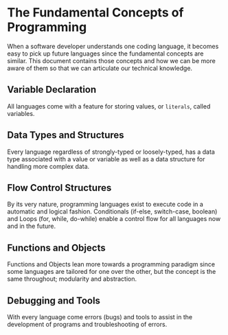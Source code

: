# The Fundamental Concepts of Programming

When a software developer understands one coding language, it becomes easy to pick up future languages since the fundamental concepts are similar. This document contains those concepts and how we can be more aware of them so that we can articulate our technical knowledge.

## Variable Declaration

All languages come with a feature for storing values, or `literals`, called variables.

## Data Types and Structures

Every language regardless of strongly-typed or loosely-typed, has a data type associated with a value or variable as well as a data structure for handling more complex data.

## Flow Control Structures

By its very nature, programming languages exist to execute code in a automatic and logical fashion. Conditionals (if-else, switch-case, boolean) and Loops (for, while, do-while) enable a control flow for all languages now and in the future.

## Functions and Objects

Functions and Objects lean more towards a programming paradigm since some languages are tailored for one over the other, but the concept is the same throughout; modularity and abstraction.

## Debugging and Tools

With every language come errors (bugs) and tools to assist in the development of programs and troubleshooting of errors.
